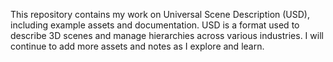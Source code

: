 This repository contains my work on Universal Scene Description (USD), including example assets and documentation. USD is a format used to describe 3D scenes and manage hierarchies across various industries. I will continue to add more assets and notes as I explore and learn.
